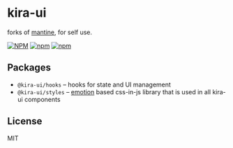 # kira-ui

forks of [mantine](https://github.com/mantinedev/mantine), for self use.

[![NPM](https://img.shields.io/npm/l/@kira-ui/hooks)](https://github.com/lawff/kira-ui/blob/main/LICENSE)
[![npm](https://img.shields.io/npm/v/@kira-ui/hooks)](https://www.npmjs.com/package/@kira-ui/core)
[![npm](https://img.shields.io/npm/dm/@kira-ui/hooks)](https://www.npmjs.com/package/@kira-ui/hooks)

## Packages

- `@kira-ui/hooks` – hooks for state and UI management
- `@kira-ui/styles` – [emotion](https://emotion.sh/) based css-in-js library that is used in all kira-ui components

## License

MIT
